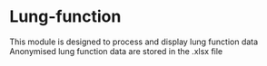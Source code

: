 # Lung-function
This module is designed to process and display lung function data
Anonymised lung function data are stored in the .xlsx file
